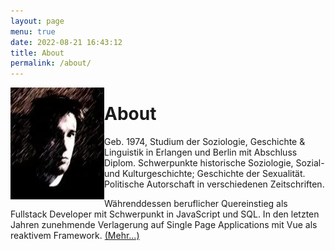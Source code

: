 ```yaml
---
layout: page
menu: true
date: 2022-08-21 16:43:12
title: About
permalink: /about/
---
```


<img align="left" src="/assets/img/uploads/profile.webp" alt="Georg Klauda" width="150" height="179">

# About

Geb. 1974, Studium der Soziologie, Geschichte & Linguistik in Erlangen und Berlin mit Abschluss Diplom. Schwerpunkte historische Soziologie, Sozial- und Kulturgeschichte; Geschichte der Sexualität. Politische Autorschaft in verschiedenen Zeitschriften.

Währenddessen beruflicher Quereinstieg als Fullstack Developer mit Schwerpunkt in JavaScript und SQL. In den letzten Jahren zunehmende Verlagerung auf Single Page Applications mit Vue als reaktivem Framework. <a href="/web-project" arial-label="Mehr lesen über meine Webprojekte">(Mehr...)</a>